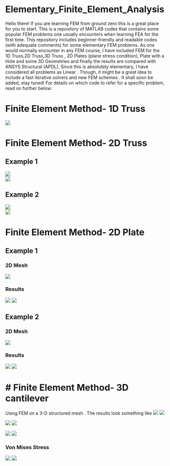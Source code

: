 # Elementary_Finite_Element_Analysis

Hello there! If you are learning FEM from ground zero this is a great place for you to start. This is a repository of MATLAB codes that contains some popular FEM problems one usually encounters when learning FEA for the first time. This repository includes beginner-friendly and readable codes (with adequate comments) for some elementary FEM problems. As one would normally encounter in any FEM course, I have included FEM for the 1D Truss,2D Truss,3D Truss , 2D Plates (plane stress condition), Plate with a Hole and some 3D Geometries and finally the results are compared with ANSYS Structural (APDL). Since this is absolutely elementary, I have considered all problems as Linear . Though, it might be a great idea to include a fast iterative solvers and new FEM schemes . It shall soon be added, stay tuned! For details on which code to refer for a specific problem, read on further below:

# Finite Element Method- 1D Truss
![](Images/Truss_1D.png)

# Finite Element Method- 2D Truss
## Example 1


![](Images/2Dtruss1.png)
<br>
![](Images/2Dtruss_compare.png)

## Example 2


![](Images/res.png)
<br>
![](Images/2Dtruss2.png)

# Finite Element Method- 2D Plate
## Example 1
### 2D Mesh
![](Images/p1m.png)
### Results
![](Images/p1u.png)
![](Images/p1v.png)
## Example 2
### 2D Mesh
![](Images/mes.png)

### Results
![](Images/um.png)
![](Images/vm.png)

# # Finite Element Method- 3D cantilever 
Using FEM on a 3-D structured mesh . The results look something like 
![](Images/Disp_FEM.png)
![](Images/Disp_ANSYS.png)

![](Images/U_FEM.png)
![](Images/U_ANSYS.png)

![](Images/V_FEM.png)
![](Images/V_ANSYS.png)
### Von Mises Stress
![](Images/S_FEM.png)
![](Images/S_ANSYS.png)
